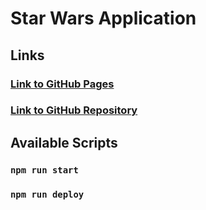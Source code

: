 # Star Wars Application


## Links

### [Link to GitHub Pages](https://oulyalya.github.io/Starwars-react/)
### [Link to GitHub Repository](https://github.com/oulyalya/Starwars-react/)


## Available Scripts

### `npm run start`
### `npm run deploy`
